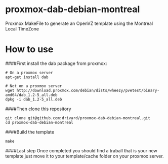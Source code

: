 proxmox-dab-debian-montreal
===========================

Proxmox MakeFile to generate an OpenVZ template using the Montreal Local TimeZone

How to use
==========
####First install the dab package from proxmox:

    # On a proxmox server
    apt-get install dab
 
    # Not on a proxmox server
    wget http://download.proxmox.com/debian/dists/wheezy/pvetest/binary-amd64/dab_1.2-5_all.deb
    dpkg -i dab_1.2-5_all.deb
 
####Then clone this repository

    git clone git@github.com:drivard/proxmox-dab-debian-montreal.git
    cd proxmox-dab-debian-montreal
    
####Build the template
    
    make

####Last step
Once completed you should find a traball that is your new template just move it to your template/cache folder on your proxmox server.

